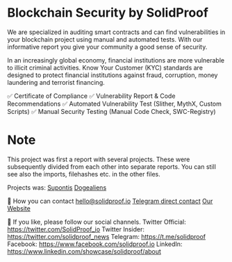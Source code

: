 # Blockchain Security by SolidProof

 We are specialized in auditing smart contracts and can find vulnerabilities in your blockchain project using manual and automated tests. With our informative report you give your community a good sense of security.

In an increasingly global economy, financial institutions are more vulnerable to illicit criminal activities. Know Your Customer (KYC) standards are designed to protect financial institutions against fraud, corruption, money laundering and terrorist financing.


✅  Certificate of Compliance
✅  Vulnerability Report & Code Recommendations
✅  Automated Vulnerability Test (Slither, MythX, Custom Scripts)
✅  Manual Security Testing (Manual Code Check, SWC-Registry)

# Note

This project was first a report with several projects. These were subsequently divided from each other into separate reports. You can still see also the imports, filehashes etc. in the other files.

Projects was:
[Supontis](https://github.com/solidproof/projects/tree/main/Supontis)
[Dogealiens](https://github.com/solidproof/projects/tree/main/Dogeliens)

📱 How you can contact
[hello@solidproof.io](mailto:hello@solidproof.io)
[Telegram direct contact](http://t.me/solidproof_io)
[Our Website](https://solidproof.io/)


🔔 If you like, please follow our social channels.
Twitter Official: https://twitter.com/SolidProof_io
Twitter Insider: https://twitter.com/solidproof_news
Telegram: https://t.me/solidproof
Facebook: https://www.facebook.com/solidproof.io
LinkedIn: https://www.linkedin.com/showcase/solidproof/about
